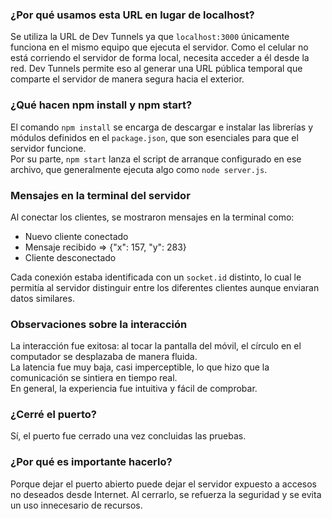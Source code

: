 ### ¿Por qué usamos esta URL en lugar de localhost?

Se utiliza la URL de Dev Tunnels ya que `localhost:3000` únicamente funciona en el mismo equipo que ejecuta el servidor. Como el celular no está corriendo el servidor de forma local, necesita acceder a él desde la red. Dev Tunnels permite eso al generar una URL pública temporal que comparte el servidor de manera segura hacia el exterior.

### ¿Qué hacen npm install y npm start?

El comando `npm install` se encarga de descargar e instalar las librerías y módulos definidos en el `package.json`, que son esenciales para que el servidor funcione.  
Por su parte, `npm start` lanza el script de arranque configurado en ese archivo, que generalmente ejecuta algo como `node server.js`.

### Mensajes en la terminal del servidor

Al conectar los clientes, se mostraron mensajes en la terminal como:

- Nuevo cliente conectado  
- Mensaje recibido => {"x": 157, "y": 283}  
- Cliente desconectado  

Cada conexión estaba identificada con un `socket.id` distinto, lo cual le permitía al servidor distinguir entre los diferentes clientes aunque enviaran datos similares.

### Observaciones sobre la interacción

La interacción fue exitosa: al tocar la pantalla del móvil, el círculo en el computador se desplazaba de manera fluida.  
La latencia fue muy baja, casi imperceptible, lo que hizo que la comunicación se sintiera en tiempo real.  
En general, la experiencia fue intuitiva y fácil de comprobar.

### ¿Cerré el puerto?

Sí, el puerto fue cerrado una vez concluidas las pruebas.

### ¿Por qué es importante hacerlo?

Porque dejar el puerto abierto puede dejar el servidor expuesto a accesos no deseados desde Internet. Al cerrarlo, se refuerza la seguridad y se evita un uso innecesario de recursos.
